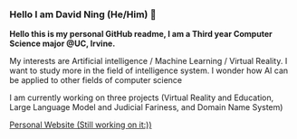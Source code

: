 ### Hello I am David Ning (He/Him) 👋
**Hello this is my personal GitHub readme, I am a Third year Computer Science major @UC, Irvine.**

My interests are Artificial intelligence / Machine Learning / Virtual Reality.
I want to study more in the field of intelligence system. I wonder how AI can be applied to other fields of computer science

I am currently working on three projects (Virtual Reality and Education, Large Language Model and Judicial Fariness, and Domain Name System)

[Personal Website (Still working on it:))](https://ningzhenglin.github.io)
<!--
**Zotman03/Zotman03** is a ✨ _special_ ✨ repository because its `README.md` (this file) appears on your GitHub profile.

Here are some ideas to get you started:

- 🔭 I’m currently working on ...
- 🌱 I’m currently learning ...
- 👯 I’m looking to collaborate on ...
- 🤔 I’m looking for help with ...
- 💬 Ask me about ...
- 📫 How to reach me: ...
- 😄 Pronouns: ...
- ⚡ Fun fact: ...
-->
